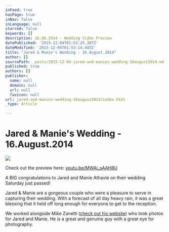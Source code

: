 ```yaml
---
inFeed: true
hasPage: true
inNav: false
inLanguage: null
starred: false
keywords: []
description: 16.08.2014 - Wedding Video Preview
datePublished: '2015-12-04T01:53:25.307Z'
dateModified: '2015-12-04T01:53:14.445Z'
title: "Jared & Manie's Wedding - 16.August.2014"
author: []
sourcePath: _posts/2015-12-04-jared-and-manies-wedding-16august2014.md
published: true
authors: []
publisher:
  name: null
  domain: null
  url: null
  favicon: null
url: jared-and-manies-wedding-16august2014/index.html
_type: Article

---
```

# Jared & Manie's Wedding - 16.August.2014
![](https://the-grid-user-content.s3-us-west-2.amazonaws.com/f4b2eb95-37d9-45e0-82b0-d764d062b031.jpg)

Check out the preview here: [youtu.be/MWAi\_sAAH8U][0]

A BIG congratulations to Jared and Manie Athavle on their wedding Saturday just passed!

Jared & Manie are a gorgeous couple who were a pleasure to serve in capturing their wedding. With a forecast of all day heavy rain, it was a great blessing that it held off long enough for everyone to get to the reception.

We worked alongside Mike Zanetti ([check out his website][1]) who took photos for Jared and Manie. He is a great and genuine guy with a great eye for photography.

[0]: https://youtu.be/MWAi_sAAH8U
[1]: http://www.studiozanetti.com.au/ "Studio Zanetti"